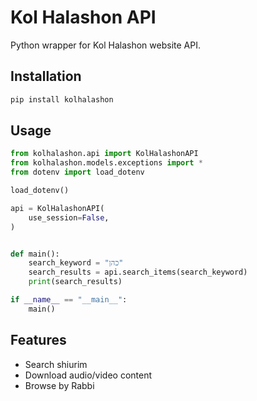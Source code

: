 # Kol Halashon API

Python wrapper for Kol Halashon website API.

## Installation
```bash
pip install kolhalashon
```

## Usage
```python
from kolhalashon.api import KolHalashonAPI
from kolhalashon.models.exceptions import *
from dotenv import load_dotenv

load_dotenv()

api = KolHalashonAPI(
    use_session=False,  
)


def main():
    search_keyword = "כהן"
    search_results = api.search_items(search_keyword)
    print(search_results)

if __name__ == "__main__":
    main()

```

## Features
- Search shiurim
- Download audio/video content
- Browse by Rabbi